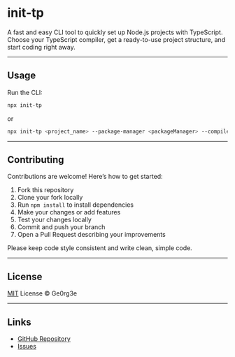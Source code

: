 # init-tp

A fast and easy CLI tool to quickly set up Node.js projects with TypeScript.  
Choose your TypeScript compiler, get a ready-to-use project structure, and start coding right away.

---

## Usage

Run the CLI:

```bash
npx init-tp
```

or

```bash
npx init-tp <project_name> --package-manager <packageManager> --compiler <compiler> [--install]
```

---

## Contributing

Contributions are welcome! Here’s how to get started:

1. Fork this repository
2. Clone your fork locally
3. Run `npm install` to install dependencies
4. Make your changes or add features
5. Test your changes locally
6. Commit and push your branch
7. Open a Pull Request describing your improvements

Please keep code style consistent and write clean, simple code.

---

## License

[MIT](LICENSE) License © Ge0rg3e

---

## Links

- [GitHub Repository](https://github.com/ge0rg3e/init-tp)
- [Issues](https://github.com/ge0rg3e/init-tp/issues)
